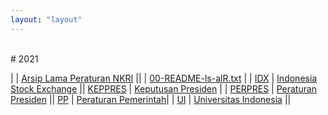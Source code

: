 ```yaml
---
layout: "layout"
---
```


<br>
# 2021

|             | [Arsip Lama Peraturan NKRI](https://uu.vlsm.org/) ||                     | [00-README-ls-alR.txt](00-README-ls-alR.txt) |
| [IDX](IDX/)         | [Indonesia Stock Exchange](IDX/)          || [KEPPRES](KEPRESS/) | [Keputusan Presiden](KEPPRES/) |
| [PERPRES](PERPRES/) | [Peraturan Presiden](PERPRES/)            || [PP](PP/)           | [Peraturan Pemerintah](PP/)|
| [UI](UI/)           | [Universitas Indonesia](UI/)              ||

